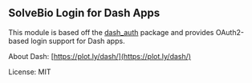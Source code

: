 ## SolveBio Login for Dash Apps

This module is based off the [dash_auth](https://github.com/plotly/dash-auth/) package and provides OAuth2-based login support for Dash apps.

About Dash: [https://plot.ly/dash/](https://plot.ly/dash/)

License: MIT
